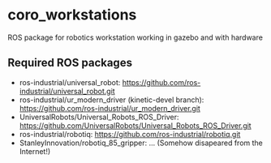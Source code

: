 # coro_workstations
ROS package for robotics workstation working in gazebo and with hardware

## Required ROS packages
- ros-industrial/universal_robot: https://github.com/ros-industrial/universal_robot.git
- ros-industrial/ur_modern_driver (kinetic-devel branch): https://github.com/ros-industrial/ur_modern_driver.git
- UniversalRobots/Universal_Robots_ROS_Driver: https://github.com/UniversalRobots/Universal_Robots_ROS_Driver.git
- ros-industrial/robotiq: https://github.com/ros-industrial/robotiq.git
- StanleyInnovation/robotiq_85_gripper: ... (Somehow disapeared from the Internet!)
